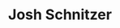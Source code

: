 ---
title: Josh Schnitzer
github: schwin007

logzio-role: Senior Support Engineer
sitemap: false
noindex: true
---